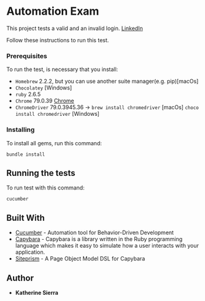 # Automation Exam

This project tests a valid and an invalid login. [LinkedIn](https://www.linkedin.com/login?)

Follow these instructions to run this test.

### Prerequisites
To run the test, is necessary that you install:
 - `Homebrew` 2.2.2, but you can use another suite manager(e.g. pip)[macOs]
 - `Chocolatey` [Windows]
 - `ruby` 2.6.5
 - `Chrome` 79.0.39 [Chrome](https://www.google.com/intl/es/chrome/)
 - `ChromeDriver` 79.0.3945.36 ->
  ``` brew install chromedriver ``` [macOs]
  ``` choco install chromedriver ``` [Windows]
 
### Installing
To install all gems, run this command:
```
bundle install
```
## Running the tests
To run test with this command:
```
cucumber
```
## Built With
* [Cucumber](https://cucumber.io/tools/cucumber-open/) - Automation tool for Behavior-Driven Development
* [Capybara](http://teamcapybara.github.io/capybara/) - Capybara is a library written in the Ruby programming language which makes it easy to simulate how a user interacts with your application.
* [Siteprism](https://github.com/site-prism/site_prism) - A Page Object Model DSL for Capybara
## Author
* **Katherine Sierra** 
